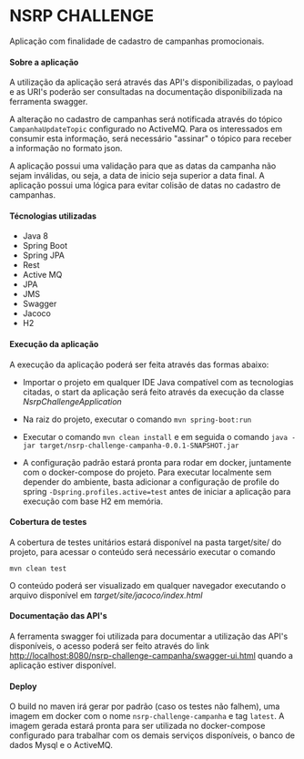 # NSRP CHALLENGE

Aplicação com finalidade de cadastro de campanhas promocionais.

#### Sobre a aplicação

A utilização da aplicação será através das API's disponibilizadas, o payload e as URI's poderão ser consultadas na documentação
disponibilizada na ferramenta swagger.

A alteração no cadastro de campanhas será notificada através do tópico ``CampanhaUpdateTopic`` configurado no ActiveMQ. 
Para os interessados em consumir esta informação, será necessário "assinar" o tópico para receber a informação
no formato json.

A aplicação possui uma validação para que as datas da campanha não sejam inválidas, ou seja, a data de inicio seja superior
a data final. A aplicação possui uma lógica para evitar colisão de datas no cadastro de campanhas.

#### Técnologias utilizadas

* Java 8
* Spring Boot
* Spring JPA
* Rest
* Active MQ
* JPA
* JMS
* Swagger
* Jacoco
* H2

#### Execução da aplicação

A execução da aplicação poderá ser feita através das formas abaixo: 

* Importar o projeto em qualquer IDE Java compatível com as tecnologias citadas, o start
  da aplicação será feito através da execução da classe _NsrpChallengeApplication_

* Na raiz do projeto, executar o comando `mvn spring-boot:run`

* Executar o comando `mvn clean install` e em seguida o comando `java -jar target/nsrp-challenge-campanha-0.0.1-SNAPSHOT.jar`

* A configuração padrão estará pronta para rodar em docker, juntamente com o docker-compose do projeto.
Para executar localmente sem depender do ambiente, basta adicionar a configuração de profile do spring `-Dspring.profiles.active=test`
antes de iniciar a aplicação para execução com base H2 em memória.

#### Cobertura de testes

A cobertura de testes unitários estará disponível na pasta target/site/ do projeto, para acessar o conteúdo será necessário
executar o comando

`mvn clean test`

O conteúdo poderá ser visualizado em qualquer navegador executando o arquivo disponível em _target/site/jacoco/index.html_

#### Documentação das API's

A ferramenta swagger foi utilizada para documentar a utilização das API's disponíveis, o acesso poderá ser feito através
do link [http://localhost:8080/nsrp-challenge-campanha/swagger-ui.html](http://localhost:8080/nsrp-challenge-campanha/swagger-ui.html)  quando a aplicação
estiver disponível.

#### Deploy

O build no maven irá gerar por padrão (caso os testes não falhem), uma imagem em docker com o nome `nsrp-challenge-campanha`
e tag `latest`. A imagem gerada estará pronta para ser utilizada no docker-compose configurado para trabalhar com os 
demais serviços disponíveis, o banco de dados Mysql e o ActiveMQ.



